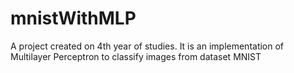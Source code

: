 # mnistWithMLP
A project created on 4th year of studies. It is an implementation of Multilayer Perceptron to classify images from dataset MNIST

